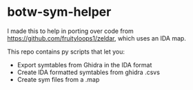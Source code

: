 # botw-sym-helper
I made this to help in porting over code from https://github.com/fruityloops1/zeldar, which uses an IDA map.

This repo contains py scripts that let you:
- Export symtables from Ghidra in the IDA format
- Create IDA formatted symtables from ghidra .csvs
- Create sym files from a .map
